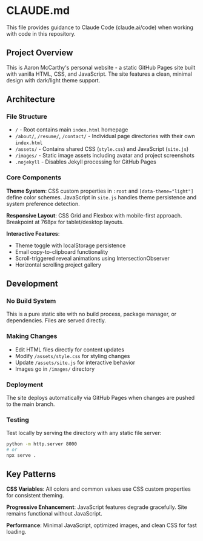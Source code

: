 # CLAUDE.md

This file provides guidance to Claude Code (claude.ai/code) when working with code in this repository.

## Project Overview

This is Aaron McCarthy's personal website - a static GitHub Pages site built with vanilla HTML, CSS, and JavaScript. The site features a clean, minimal design with dark/light theme support.

## Architecture

### File Structure
- `/` - Root contains main `index.html` homepage
- `/about/`, `/resume/`, `/contact/` - Individual page directories with their own `index.html`
- `/assets/` - Contains shared CSS (`style.css`) and JavaScript (`site.js`)
- `/images/` - Static image assets including avatar and project screenshots
- `.nojekyll` - Disables Jekyll processing for GitHub Pages

### Core Components

**Theme System**: CSS custom properties in `:root` and `[data-theme="light"]` define color schemes. JavaScript in `site.js` handles theme persistence and system preference detection.

**Responsive Layout**: CSS Grid and Flexbox with mobile-first approach. Breakpoint at 768px for tablet/desktop layouts.

**Interactive Features**:
- Theme toggle with localStorage persistence
- Email copy-to-clipboard functionality
- Scroll-triggered reveal animations using IntersectionObserver
- Horizontal scrolling project gallery

## Development

### No Build System
This is a pure static site with no build process, package manager, or dependencies. Files are served directly.

### Making Changes
- Edit HTML files directly for content updates
- Modify `/assets/style.css` for styling changes
- Update `/assets/site.js` for interactive behavior
- Images go in `/images/` directory

### Deployment
The site deploys automatically via GitHub Pages when changes are pushed to the main branch.

### Testing
Test locally by serving the directory with any static file server:
```bash
python -m http.server 8000
# or
npx serve .
```

## Key Patterns

**CSS Variables**: All colors and common values use CSS custom properties for consistent theming.

**Progressive Enhancement**: JavaScript features degrade gracefully. Site remains functional without JavaScript.

**Performance**: Minimal JavaScript, optimized images, and clean CSS for fast loading.